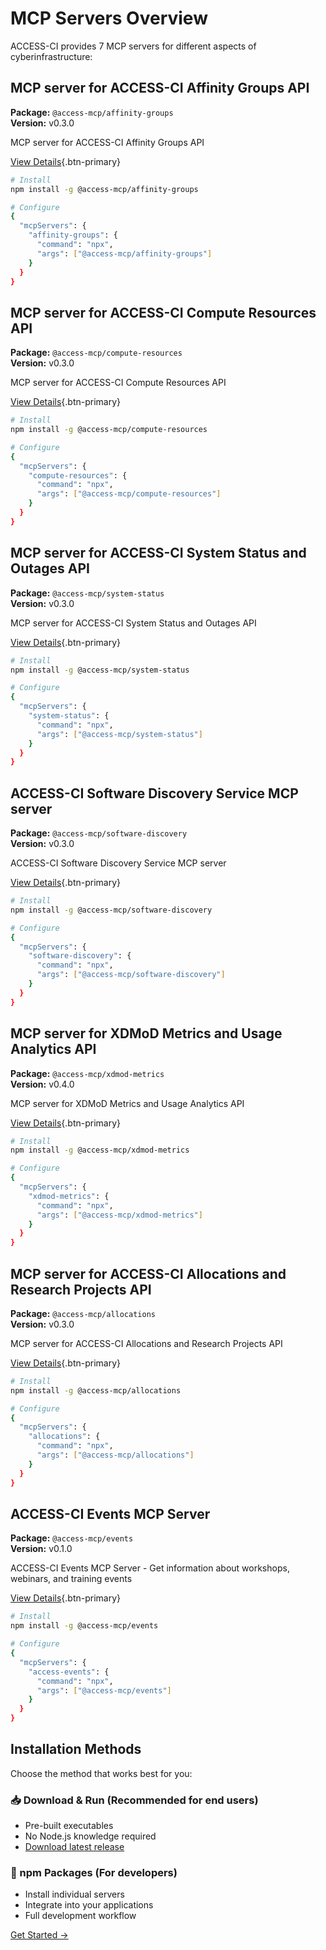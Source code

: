 # MCP Servers Overview

ACCESS-CI provides 7 MCP servers for different aspects of cyberinfrastructure:

## MCP server for ACCESS-CI Affinity Groups API

**Package:** `@access-mcp/affinity-groups`  
**Version:** v0.3.0

MCP server for ACCESS-CI Affinity Groups API

[View Details](/servers/affinity-groups){.btn-primary}

```bash
# Install
npm install -g @access-mcp/affinity-groups

# Configure
{
  "mcpServers": {
    "affinity-groups": {
      "command": "npx",
      "args": ["@access-mcp/affinity-groups"]
    }
  }
}
```

## MCP server for ACCESS-CI Compute Resources API

**Package:** `@access-mcp/compute-resources`  
**Version:** v0.3.0

MCP server for ACCESS-CI Compute Resources API

[View Details](/servers/compute-resources){.btn-primary}

```bash
# Install
npm install -g @access-mcp/compute-resources

# Configure
{
  "mcpServers": {
    "compute-resources": {
      "command": "npx",
      "args": ["@access-mcp/compute-resources"]
    }
  }
}
```

## MCP server for ACCESS-CI System Status and Outages API

**Package:** `@access-mcp/system-status`  
**Version:** v0.3.0

MCP server for ACCESS-CI System Status and Outages API

[View Details](/servers/system-status){.btn-primary}

```bash
# Install
npm install -g @access-mcp/system-status

# Configure
{
  "mcpServers": {
    "system-status": {
      "command": "npx",
      "args": ["@access-mcp/system-status"]
    }
  }
}
```

## ACCESS-CI Software Discovery Service MCP server

**Package:** `@access-mcp/software-discovery`  
**Version:** v0.3.0

ACCESS-CI Software Discovery Service MCP server

[View Details](/servers/software-discovery){.btn-primary}

```bash
# Install
npm install -g @access-mcp/software-discovery

# Configure
{
  "mcpServers": {
    "software-discovery": {
      "command": "npx",
      "args": ["@access-mcp/software-discovery"]
    }
  }
}
```

## MCP server for XDMoD Metrics and Usage Analytics API

**Package:** `@access-mcp/xdmod-metrics`  
**Version:** v0.4.0

MCP server for XDMoD Metrics and Usage Analytics API

[View Details](/servers/xdmod-metrics){.btn-primary}

```bash
# Install
npm install -g @access-mcp/xdmod-metrics

# Configure
{
  "mcpServers": {
    "xdmod-metrics": {
      "command": "npx",
      "args": ["@access-mcp/xdmod-metrics"]
    }
  }
}
```

## MCP server for ACCESS-CI Allocations and Research Projects API

**Package:** `@access-mcp/allocations`  
**Version:** v0.3.0

MCP server for ACCESS-CI Allocations and Research Projects API

[View Details](/servers/allocations){.btn-primary}

```bash
# Install
npm install -g @access-mcp/allocations

# Configure
{
  "mcpServers": {
    "allocations": {
      "command": "npx",
      "args": ["@access-mcp/allocations"]
    }
  }
}
```

## ACCESS-CI Events MCP Server

**Package:** `@access-mcp/events`  
**Version:** v0.1.0

ACCESS-CI Events MCP Server - Get information about workshops, webinars, and training events

[View Details](/servers/events){.btn-primary}

```bash
# Install
npm install -g @access-mcp/events

# Configure
{
  "mcpServers": {
    "access-events": {
      "command": "npx",
      "args": ["@access-mcp/events"]
    }
  }
}
```

## Installation Methods

Choose the method that works best for you:

### 📥 Download & Run (Recommended for end users)

- Pre-built executables
- No Node.js knowledge required
- [Download latest release](https://github.com/necyberteam/access-mcp/releases)

### 🔧 npm Packages (For developers)

- Install individual servers
- Integrate into your applications
- Full development workflow

[Get Started →](/getting-started)
